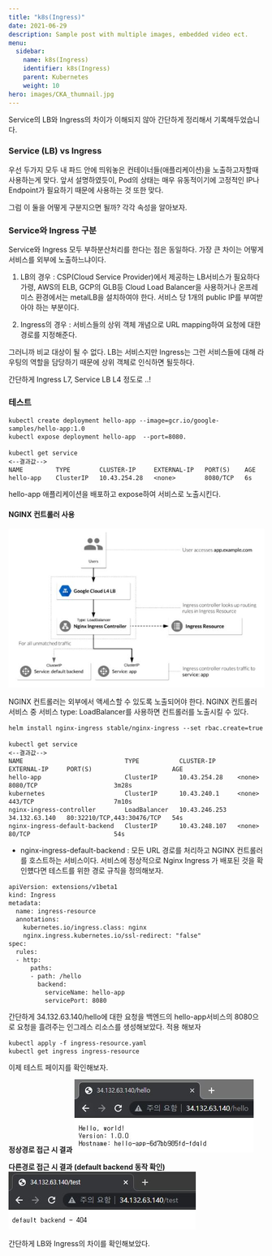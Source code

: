 ```yaml
---
title: "k8s(Ingress)"
date: 2021-06-29
description: Sample post with multiple images, embedded video ect.
menu:
  sidebar:
    name: k8s(Ingress)
    identifier: k8s(Ingress)
    parent: Kubernetes
    weight: 10
hero: images/CKA_thumnail.jpg
---
```

Service의 LB와 Ingress의 차이가 이해되지 않아 간단하게 정리해서 기록해두었습니다.
<!--more-->

### Service (LB) vs Ingress
우선 두가지 모두 내 파드 안에 띄워놓은 컨테이너들(애플리케이션)을 노출하고자할때 사용하는게 맞다.
앞서 설명하였듯이, Pod의 상태는 매우 유동적이기에 고정적인 IP나 Endpoint가 필요하기 때문에 사용하는 것 또한 맞다.

그럼 이 둘을 어떻게 구분지으면 될까?
각각 속성을 알아보자.

### Service와 Ingress 구분
Service와 Ingress 모두 부하분산처리를 한다는 점은 동일하다. 가장 큰 차이는 어떻게 서비스를 외부에 노출하느냐이다.

1. LB의 경우 : CSP(Cloud Service Provider)에서 제공하는 LB서비스가 필요하다 가령, AWS의 ELB, GCP의 GLB등 Cloud Load Balancer을 사용하거나 온프레미스 환경에서는 metalLB을 설치하여야 한다.
서비스 당 1개의 public IP를 부여받아야 하는 부분이다.

2. Ingress의 경우 : 서비스들의 상위 객체 개념으로 URL mapping하여 요청에 대한 경로를 지정해준다.

그러니까 비교 대상이 될 수 없다.
LB는 서비스지만 Ingress는 그런 서비스들에 대해 라우팅의 역할을 담당하기 때문에 상위 객체로 인식하면 될듯하다.

간단하게 Ingress L7, Service LB L4 정도로 ..!

### 테스트
```
kubectl create deployment hello-app --image=gcr.io/google-samples/hello-app:1.0
kubectl expose deployment hello-app  --port=8080.

kubectl get service
<--결과값-->
NAME         TYPE        CLUSTER-IP     EXTERNAL-IP   PORT(S)    AGE
hello-app    ClusterIP   10.43.254.28   <none>        8080/TCP   6s
```
hello-app 애플리케이션을 배포하고 expose하여 서비스로 노출시킨다.

#### NGINX 컨트롤러 사용
![This is an image](images/ingress_1.jpg)

NGINX 컨트롤러는 외부에서 액세스할 수 있도록 노출되어야 한다.
NGINX 컨트롤러 서비스 중 서비스 type: LoadBalancer를 사용하면 컨트롤러를 노출시킬 수 있다.

```
helm install nginx-ingress stable/nginx-ingress --set rbac.create=true

kubectl get service
<--결과값-->
NAME                            TYPE           CLUSTER-IP      EXTERNAL-IP     PORT(S)                      AGE
hello-app                       ClusterIP      10.43.254.28    <none>          8080/TCP                     3m28s
kubernetes                      ClusterIP      10.43.240.1     <none>          443/TCP                      7m10s
nginx-ingress-controller        LoadBalancer   10.43.246.253   34.132.63.140   80:32210/TCP,443:30476/TCP   54s
nginx-ingress-default-backend   ClusterIP      10.43.248.107   <none>          80/TCP                       54s
```

- nginx-ingress-default-backend : 모든 URL 경로를 처리하고 NGINX 컨트롤러를 호스트하는 서비스이다.
서비스에 정상적으로 Nginx Ingress 가 배포된 것을 확인헀다면 테스트를 위한 경로 규칙을 정의해보자.
```
apiVersion: extensions/v1beta1
kind: Ingress
metadata:
  name: ingress-resource
  annotations:
    kubernetes.io/ingress.class: nginx
    nginx.ingress.kubernetes.io/ssl-redirect: "false"
spec:
  rules:
  - http:
      paths:
      - path: /hello
        backend:
          serviceName: hello-app
          servicePort: 8080
```
간단하게 34.132.63.140/hello에 대한 요청을 백엔드의 hello-app서비스의 8080으로 요청을 흘려주는 인그레스 리소스를 생성해보았다.
적용 해보자

```
kubectl apply -f ingress-resource.yaml
kubectl get ingress ingress-resource
```

이제 테스트 페이지를 확인해보자.

**정상경로 접근 시 결과**
![This is an image](images/test_1.jpg)

**다른경로 접근 시 결과 (default backend 동작 확인)**
![This is an image](images/test_2.jpg)

간단하게 LB와 Ingress의 차이를 확인해보았다.
